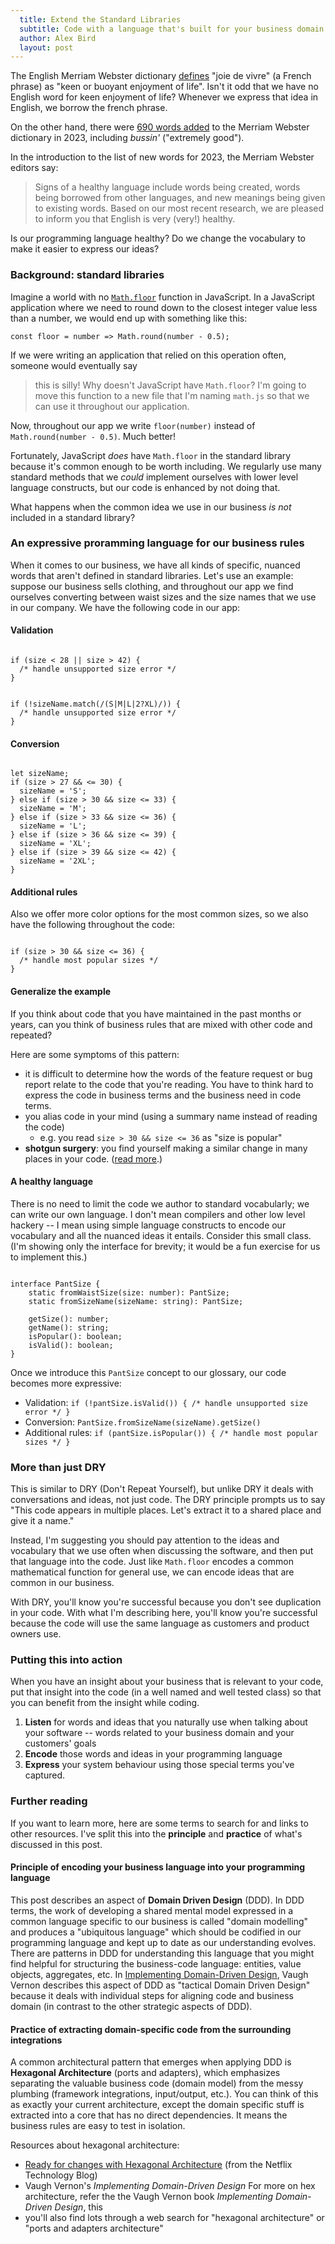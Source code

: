 ```yaml
---
  title: Extend the Standard Libraries
  subtitle: Code with a language that's built for your business domain
  author: Alex Bird
  layout: post
---
```


The English Merriam Webster dictionary
[defines](https://www.merriam-webster.com/dictionary/joie%20de%20vivre) "joie de vivre" (a
French phrase) as "keen or buoyant enjoyment of life". Isn't it odd that we have no
English word for keen enjoyment of life? Whenever we express that idea in
English, we borrow the french phrase.

On the other hand, there were [690 words added](https://www.merriam-webster.com/wordplay/new-words-in-the-dictionary)
to the Merriam Webster dictionary in 2023, including *bussin'* ("extremely
good").

In the introduction to the list of new words for 2023, the Merriam Webster
editors say:

> Signs of a healthy language include words being created, words being borrowed
> from other languages, and new meanings being given to existing words. Based on
> our most recent research, we are pleased to inform you that English is very
> (very!) healthy.

Is our programming language healthy? Do we change the vocabulary to make it
easier to express our ideas?

### Background: standard libraries

Imagine a world with no
[`Math.floor`](https://developer.mozilla.org/en-US/docs/Web/JavaScript/Reference/Global_Objects/Math/floor)
function in JavaScript. In a JavaScript application where we need to round down
to the closest integer value less than a number, we would end up with something
like this:

```
const floor = number => Math.round(number - 0.5);
```

If we were writing an application that relied on this operation often, someone
would eventually say

> this is silly! Why doesn't JavaScript have `Math.floor`? I'm going to move
> this function to a new file that I'm naming `math.js` so that we can use it
> throughout our application.

Now, throughout our app we write `floor(number)` instead of `Math.round(number - 0.5)`.
Much better!

Fortunately, JavaScript *does* have `Math.floor` in the standard library because
it's common enough to be worth including. We regularly use many standard methods
that we *could* implement ourselves with lower level language constructs, but
our code is enhanced by not doing that. 

What happens when the common idea we use in our business *is not* included in a
standard library?

### An expressive proramming language for our business rules

When it comes to our business, we have all kinds of specific, nuanced words that
aren't defined in standard libraries. Let's use an example: suppose our business
sells clothing, and throughout our app we find ourselves converting between
waist sizes and the size names that we use in our company. We have the following
code in our app:

#### Validation
```

if (size < 28 || size > 42) {
  /* handle unsupported size error */
}

```
```

if (!sizeName.match(/(S|M|L|2?XL)/)) {
  /* handle unsupported size error */
}

```

#### Conversion
```

let sizeName;
if (size > 27 && <= 30) {
  sizeName = 'S';
} else if (size > 30 && size <= 33) {
  sizeName = 'M';
} else if (size > 33 && size <= 36) {
  sizeName = 'L';
} else if (size > 36 && size <= 39) {
  sizeName = 'XL';
} else if (size > 39 && size <= 42) {
  sizeName = '2XL';
}

```

#### Additional rules
Also we offer more color options for the most common sizes, so we also have the
following throughout the code:

```

if (size > 30 && size <= 36) {
  /* handle most popular sizes */
}

```
#### Generalize the example

If you think about code that you have maintained in the past months or years,
can you think of business rules that are mixed with other code and repeated?

Here are some symptoms of this pattern:
 - it is difficult to determine how the words of the feature request or bug
   report relate to the code that you're reading. You have to think hard to
   express the code in business terms and the business need in code terms.
 - you alias code in your mind (using a summary name instead of reading the
   code)
     - e.g. you read `size > 30 && size <= 36` as "size is popular"
 - **shotgun surgery**: you find yourself making a similar change in many places
   in your code. ([read more](https://refactoring.guru/smells/shotgun-surgery).)

#### A healthy language

There is no need to limit the code we author to standard vocabularly; we can
write our own language. I don't mean compilers and other low level hackery -- I
mean using simple language constructs to encode our vocabulary and all the
nuanced ideas it entails. Consider this small class. (I'm showing only the
interface for brevity; it would be a fun exercise for us to implement this.)

```

interface PantSize {
    static fromWaistSize(size: number): PantSize;
    static fromSizeName(sizeName: string): PantSize;

    getSize(): number;
    getName(): string;
    isPopular(): boolean;
    isValid(): boolean;
}

```

Once we introduce this `PantSize` concept to our glossary, our code becomes more
expressive:

 - Validation: `if (!pantSize.isValid()) { /* handle unsupported size error */ }`
 - Conversion: `PantSize.fromSizeName(sizeName).getSize()`
 - Additional rules: `if (pantSize.isPopular()) { /* handle most popular sizes */ }`

### More than just DRY

This is similar to DRY (Don't Repeat Yourself), but unlike DRY it deals with
conversations and ideas, not just code. The DRY principle prompts us to say
"This code appears in multiple places. Let's extract it to a shared place and
give it a name."

Instead, I'm suggesting you should pay attention to the ideas and vocabulary
that we use often when discussing the software, and then put that language into
the code. Just like `Math.floor` encodes a common mathematical function for
general use, we can encode ideas that are common in our business.

With DRY, you'll know you're successful because you don't see duplication in
your code. With what I'm describing here, you'll know you're successful because
the code will use the same language as customers and product owners use.

### Putting this into action

When you have an insight about your business that is relevant to your code, put
that insight into the code (in a well named and well tested class) so that you
can benefit from the insight while coding.

1. **Listen** for words and ideas that you naturally use when talking about your
   software -- words related to your business domain and your customers' goals
2. **Encode** those words and ideas in your programming language
3. **Express** your system behaviour using those special terms you've captured.

### Further reading

If you want to learn more, here are some terms to search for and links to other
resources. I've split this into the **principle** and **practice** of what's
discussed in this post.

#### **Principle** of encoding your business language into your programming language

This post describes an aspect of **Domain Driven Design** (DDD). In DDD terms, the
work of developing a shared mental model expressed in a common language specific
to our business is called "domain modelling" and produces a "ubiquitous
language" which should be codified in our programming language and kept up to
date as our understanding evolves. There are patterns in DDD for understanding
this language that you might find helpful for structuring the business-code
language: entities, value objects, aggregates, etc. In
[Implementing Domain-Driven Design](https://www.oreilly.com/library/view/implementing-domain-driven-design/9780133039900/),
Vaugh Vernon describes this aspect of DDD as "tactical Domain Driven Design"
because it deals with individual steps for aligning code and business domain (in
contrast to the other strategic aspects of DDD).

#### **Practice** of extracting domain-specific code from the surrounding integrations

A common architectural pattern that emerges when applying DDD is **Hexagonal
Architecture** (ports and adapters), which emphasizes separating the valuable
business code (domain model) from the messy plumbing (framework integrations,
input/output, etc.). You can think of this as exactly your current architecture,
except the domain specific stuff is extracted into a core that has no direct
dependencies. It means the business rules are easy to test in isolation.

Resources about hexagonal architecture:
 - [Ready for changes with Hexagonal Architecture](https://netflixtechblog.com/ready-for-changes-with-hexagonal-architecture-b315ec967749) (from the Netflix Technology Blog)
 - Vaugh Vernon's *Implementing Domain-Driven Design*
For more on hex architecture, refer the the Vaugh Vernon book *Implementing
Domain-Driven Design*, this 
 - you'll also find lots through a web search for "hexagonal architecture" or
   "ports and adapters architecture"
